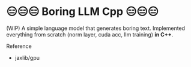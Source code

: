 # 😑😑😑 Boring LLM Cpp 😑😑😑 

(WIP) A simple language model that generates boring text. Implemented everything from scratch (norm layer, cuda acc, llm training) **in C++**.

Reference
- jaxlib/gpu
